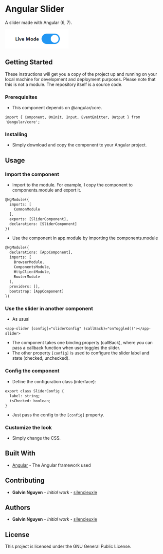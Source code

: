 # Angular Slider
A slider made with Angular (6, 7).

![Image of slider](image/preview.png)

## Getting Started

These instructions will get you a copy of the project up and running on your local machine for development and deployment purposes.
Please note that this is not a module. The repository itself is a source code.

### Prerequisites
- This component depends on @angular/core.

```
import { Component, OnInit, Input, EventEmitter, Output } from '@angular/core';
```

### Installing

* Simply download and copy the component to your Angular project.

## Usage
### Import the component

- Import to the module. For example, I copy the component to components.module and export it.

```
@NgModule({
  imports: [
    CommonModule
  ],
  exports: [SliderComponent],
  declarations: [SliderComponent]
})
```

- Use the component in app.module by importing the components.module

```
@NgModule({
  declarations: [AppComponent],
  imports: [
    BrowserModule,
    ComponentsModule,
    HttpClientModule,
    RouterModule
  ],
  providers: [],
  bootstrap: [AppComponent]
})
```
### Use the slider in another component
- As usual

```
<app-slider [config]="sliderConfig" (callBack)="onToggled()"></app-slider>
```

- The component takes one binding property (callBack), where you can pass a callback function when user toggles the slider.
- The other property `[config]` is used to configure the slider label and state (checked, unchecked).

### Config the component
- Define the configuration class (interface):

```
export class SliderConfig {
  label: string;
  isChecked: boolean;
}
```

- Just pass the config to the `[config]` property.

### Customize the look

- Simply change the CSS.

## Built With

* [Angular](https://angular.io/) - The Angular framework used

## Contributing

* **Galvin Nguyen** - *Initial work* - [silencieuxle](https://github.com/silencieuxle)

## Authors

* **Galvin Nguyen** - *Initial work* - [silencieuxle](https://github.com/silencieuxle)

## License

This project is licensed under the GNU General Public License.
